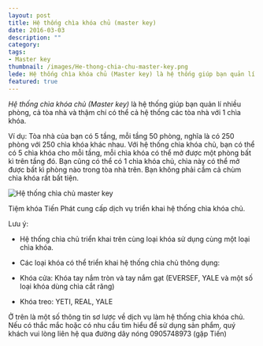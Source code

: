```yaml
---
layout: post
title: Hệ thống chìa khóa chủ (master key)
date: 2016-03-03
description: ""
category: 
tags:
- Master key
thumbnail: /images/He-thong-chia-chu-master-key.png
lede: Hệ thống chìa khóa chủ (Master key) là hệ thống giúp bạn quản lí nhiều phòng, cả tòa nhà và thậm chí có thể cả hệ thống các tòa nhà với 1 chìa khóa.
featured: true
---
```


_Hệ thống chìa khóa chủ (Master key)_ là hệ thống giúp bạn quản lí nhiều phòng, cả tòa nhà và thậm chí có thể cả hệ thống các tòa nhà với 1 chìa khóa.

Ví dụ: Tòa nhà của bạn có 5 tầng, mỗi tầng 50 phòng, nghĩa là có 250 phòng với 250 chìa khóa khác nhau. Với hệ thống chìa khóa chủ, bạn có thể có 5 chìa khóa cho mỗi tầng, mỗi chìa khóa có thể mở được một phòng bất kì trên tầng đó. Bạn cũng có thể có 1 chìa khóa chủ, chìa này có thể mở được bất kì phòng nào trong tòa nhà trên. Bạn không phải cầm cả chùm chìa khóa rất bất tiện.

![Hệ thống chìa chủ master key](/images/He-thong-chia-chu-master-key.png "Hệ thống chìa chủ master key")

Tiệm khóa Tiến Phát cung cấp dịch vụ triển khai hệ thống chìa khóa chủ.

Lưu ý:

* Hệ thống chìa chủ triển khai trên cùng loại khóa sử dụng cùng một loại chìa khóa.

* Các loại khóa có thể triển khai hệ thống chìa chủ thông dụng:

* Khóa cửa: Khóa tay nắm tròn và tay nắm gạt (EVERSEF, YALE và một số loại khóa dùng chìa cắt răng)

* Khóa treo: YETI, REAL, YALE

Ở trên là một số thông tin sơ lược về dịch vụ làm hệ thống chìa khóa chủ. Nếu có thắc mắc hoặc có nhu cầu tìm hiểu để sử dụng sản phẩm, quý khách vui lòng liên hệ qua đường dây nóng 0905748973 (gặp Tiến)
